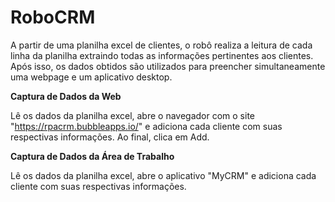 # RoboCRM
A partir de uma planilha excel de clientes, o robô realiza a leitura de cada linha da planilha extraindo todas as informações pertinentes aos clientes.
Após isso, os dados obtidos são utilizados para preencher simultaneamente uma webpage e um aplicativo desktop.

**Captura de Dados da Web**

Lê os dados da planilha excel, abre o navegador com o site "https://rpacrm.bubbleapps.io/" e adiciona cada cliente com suas respectivas informações. Ao final, clica em Add.

**Captura de Dados da Área de Trabalho**

Lê os dados da planilha excel, abre o aplicativo "MyCRM" e adiciona cada cliente com suas respectivas informações. 
